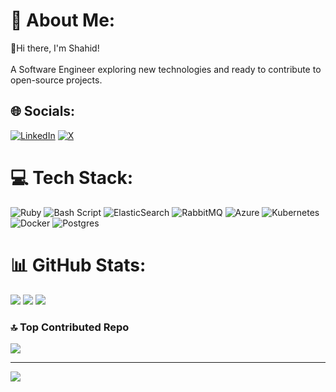 # 💫 About Me:
👋Hi there, I'm Shahid!<br><br>A Software Engineer exploring new technologies and ready to contribute to open-source projects.


## 🌐 Socials:
[![LinkedIn](https://img.shields.io/badge/LinkedIn-%230077B5.svg?logo=linkedin&logoColor=white)](https://linkedin.com/in/https://www.linkedin.com/in/shahid5245/) [![X](https://img.shields.io/badge/X-black.svg?logo=X&logoColor=white)](https://x.com/https://x.com/shahid__s_) 

# 💻 Tech Stack:
![Ruby](https://img.shields.io/badge/ruby-%23CC342D.svg?style=for-the-badge&logo=ruby&logoColor=white) ![Bash Script](https://img.shields.io/badge/bash_script-%23121011.svg?style=for-the-badge&logo=gnu-bash&logoColor=white) ![ElasticSearch](https://img.shields.io/badge/-ElasticSearch-005571?style=for-the-badge&logo=elasticsearch) ![RabbitMQ](https://img.shields.io/badge/rabbitmq-FF6600?style=for-the-badge&logo=rabbitmq&logoColor=white) ![Azure](https://img.shields.io/badge/azure-%230072C6.svg?style=for-the-badge&logo=microsoftazure&logoColor=white) ![Kubernetes](https://img.shields.io/badge/kubernetes-%23326ce5.svg?style=for-the-badge&logo=kubernetes&logoColor=white) ![Docker](https://img.shields.io/badge/docker-%230db7ed.svg?style=for-the-badge&logo=docker&logoColor=white) ![Postgres](https://img.shields.io/badge/postgres-%23316192.svg?style=for-the-badge&logo=postgresql&logoColor=white)
# 📊 GitHub Stats:
![](https://github-readme-stats.vercel.app/api?username=Shahid5245&theme=github_dark&hide_border=false&include_all_commits=true&count_private=true)
![](https://github-readme-streak-stats.herokuapp.com/?user=Shahid5245&theme=github_dark&hide_border=false)
![](https://github-readme-stats.vercel.app/api/top-langs/?username=Shahid5245&theme=github_dark&hide_border=false&include_all_commits=true&count_private=true&layout=compact)

### 🔝 Top Contributed Repo
![](https://github-contributor-stats.vercel.app/api?username=Shahid5245&limit=5&theme=moltack&combine_all_yearly_contributions=true)

---
[![](https://visitcount.itsvg.in/api?id=Shahid5245&icon=8&color=3)](https://visitcount.itsvg.in)
